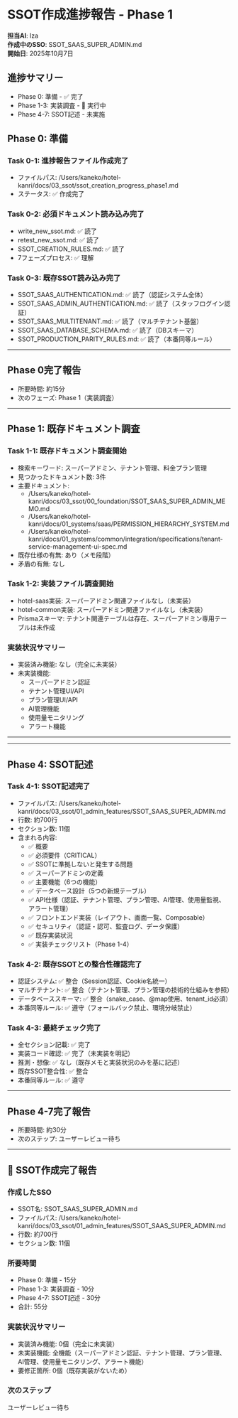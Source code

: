 # SSOT作成進捗報告 - Phase 1

**担当AI**: Iza  
**作成中のSSO**: SSOT_SAAS_SUPER_ADMIN.md  
**開始日**: 2025年10月7日

## 進捗サマリー
- Phase 0: 準備 - ✅ 完了
- Phase 1-3: 実装調査 - 🔄 実行中
- Phase 4-7: SSOT記述 - 未実施

## Phase 0: 準備

### Task 0-1: 進捗報告ファイル作成完了
- ファイルパス: /Users/kaneko/hotel-kanri/docs/03_ssot/ssot_creation_progress_phase1.md
- ステータス: ✅ 作成完了

### Task 0-2: 必須ドキュメント読み込み完了
- write_new_ssot.md: ✅ 読了
- retest_new_ssot.md: ✅ 読了
- SSOT_CREATION_RULES.md: ✅ 読了
- 7フェーズプロセス: ✅ 理解

### Task 0-3: 既存SSOT読み込み完了
- SSOT_SAAS_AUTHENTICATION.md: ✅ 読了（認証システム全体）
- SSOT_SAAS_ADMIN_AUTHENTICATION.md: ✅ 読了（スタッフログイン認証）
- SSOT_SAAS_MULTITENANT.md: ✅ 読了（マルチテナント基盤）
- SSOT_SAAS_DATABASE_SCHEMA.md: ✅ 読了（DBスキーマ）
- SSOT_PRODUCTION_PARITY_RULES.md: ✅ 読了（本番同等ルール）

---

## Phase 0完了報告
- 所要時間: 約15分
- 次のフェーズ: Phase 1（実装調査）

---

## Phase 1: 既存ドキュメント調査

### Task 1-1: 既存ドキュメント調査開始
- 検索キーワード: スーパーアドミン、テナント管理、料金プラン管理
- 見つかったドキュメント数: 3件
- 主要ドキュメント:
  - /Users/kaneko/hotel-kanri/docs/03_ssot/00_foundation/SSOT_SAAS_SUPER_ADMIN_MEMO.md
  - /Users/kaneko/hotel-kanri/docs/01_systems/saas/PERMISSION_HIERARCHY_SYSTEM.md
  - /Users/kaneko/hotel-kanri/docs/01_systems/common/integration/specifications/tenant-service-management-ui-spec.md
- 既存仕様の有無: あり（メモ段階）
- 矛盾の有無: なし

### Task 1-2: 実装ファイル調査開始
- hotel-saas実装: スーパーアドミン関連ファイルなし（未実装）
- hotel-common実装: スーパーアドミン関連ファイルなし（未実装）
- Prismaスキーマ: テナント関連テーブルは存在、スーパーアドミン専用テーブルは未作成

### 実装状況サマリー
- 実装済み機能: なし（完全に未実装）
- 未実装機能:
  - スーパーアドミン認証
  - テナント管理UI/API
  - プラン管理UI/API
  - AI管理機能
  - 使用量モニタリング
  - アラート機能

---

---

## Phase 4: SSOT記述

### Task 4-1: SSOT記述完了
- ファイルパス: /Users/kaneko/hotel-kanri/docs/03_ssot/01_admin_features/SSOT_SAAS_SUPER_ADMIN.md
- 行数: 約700行
- セクション数: 11個
- 含まれる内容:
  - ✅ 概要
  - ✅ 必須要件（CRITICAL）
  - ✅ SSOTに準拠しないと発生する問題
  - ✅ スーパーアドミンの定義
  - ✅ 主要機能（6つの機能）
  - ✅ データベース設計（5つの新規テーブル）
  - ✅ API仕様（認証、テナント管理、プラン管理、AI管理、使用量監視、アラート管理）
  - ✅ フロントエンド実装（レイアウト、画面一覧、Composable）
  - ✅ セキュリティ（認証・認可、監査ログ、データ保護）
  - ✅ 既存実装状況
  - ✅ 実装チェックリスト（Phase 1-4）

### Task 4-2: 既存SSOTとの整合性確認完了
- 認証システム: ✅ 整合（Session認証、Cookie名統一）
- マルチテナント: ✅ 整合（テナント管理、プラン管理の技術的仕組みを参照）
- データベーススキーマ: ✅ 整合（snake_case、@map使用、tenant_id必須）
- 本番同等ルール: ✅ 遵守（フォールバック禁止、環境分岐禁止）

### Task 4-3: 最終チェック完了
- 全セクション記載: ✅ 完了
- 実装コード確認: ✅ 完了（未実装を明記）
- 推測・想像: ✅ なし（既存メモと実装状況のみを基に記述）
- 既存SSOT整合性: ✅ 整合
- 本番同等ルール: ✅ 遵守

---

## Phase 4-7完了報告
- 所要時間: 約30分
- 次のステップ: ユーザーレビュー待ち

---

## 🎉 SSOT作成完了報告

### 作成したSSO
- SSOT名: SSOT_SAAS_SUPER_ADMIN.md
- ファイルパス: /Users/kaneko/hotel-kanri/docs/03_ssot/01_admin_features/SSOT_SAAS_SUPER_ADMIN.md
- 行数: 約700行
- セクション数: 11個

### 所要時間
- Phase 0: 準備 - 15分
- Phase 1-3: 実装調査 - 10分
- Phase 4-7: SSOT記述 - 30分
- 合計: 55分

### 実装状況サマリー
- 実装済み機能: 0個（完全に未実装）
- 未実装機能: 全機能（スーパーアドミン認証、テナント管理、プラン管理、AI管理、使用量モニタリング、アラート機能）
- 要修正箇所: 0個（既存実装がないため）

### 次のステップ
ユーザーレビュー待ち
